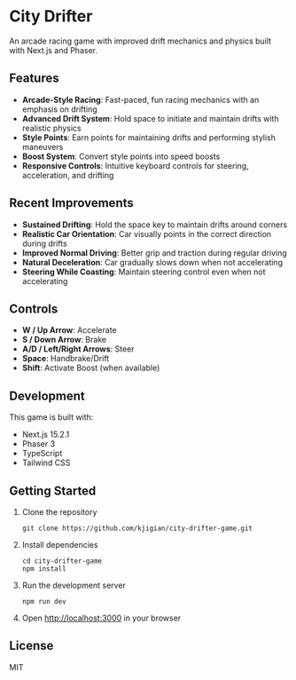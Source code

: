 # City Drifter

An arcade racing game with improved drift mechanics and physics built with Next.js and Phaser.

## Features

- **Arcade-Style Racing**: Fast-paced, fun racing mechanics with an emphasis on drifting
- **Advanced Drift System**: Hold space to initiate and maintain drifts with realistic physics
- **Style Points**: Earn points for maintaining drifts and performing stylish maneuvers
- **Boost System**: Convert style points into speed boosts
- **Responsive Controls**: Intuitive keyboard controls for steering, acceleration, and drifting

## Recent Improvements

- **Sustained Drifting**: Hold the space key to maintain drifts around corners
- **Realistic Car Orientation**: Car visually points in the correct direction during drifts
- **Improved Normal Driving**: Better grip and traction during regular driving
- **Natural Deceleration**: Car gradually slows down when not accelerating
- **Steering While Coasting**: Maintain steering control even when not accelerating

## Controls

- **W / Up Arrow**: Accelerate
- **S / Down Arrow**: Brake
- **A/D / Left/Right Arrows**: Steer
- **Space**: Handbrake/Drift
- **Shift**: Activate Boost (when available)

## Development

This game is built with:
- Next.js 15.2.1
- Phaser 3
- TypeScript
- Tailwind CSS

## Getting Started

1. Clone the repository
   ```
   git clone https://github.com/kjigian/city-drifter-game.git
   ```

2. Install dependencies
   ```
   cd city-drifter-game
   npm install
   ```

3. Run the development server
   ```
   npm run dev
   ```

4. Open [http://localhost:3000](http://localhost:3000) in your browser

## License

MIT
